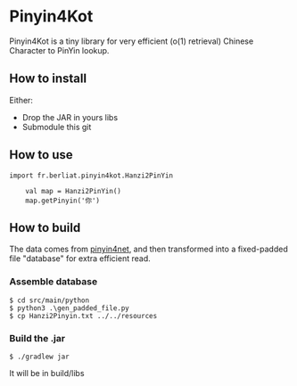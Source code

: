 # Pinyin4Kot

Pinyin4Kot is a tiny library for  very efficient (o(1) retrieval) Chinese Character to PinYin lookup.

## How to install
Either:
- Drop the JAR in yours libs
- Submodule this git

## How to use
```
import fr.berliat.pinyin4kot.Hanzi2PinYin

    val map = Hanzi2PinYin()
    map.getPinyin('你')
```

## How to build
The data comes from [pinyin4net](https://github.com/YangKuang/pinyin4net/blob/master/src/Pinyin4net/Resources/unicode_to_hanyu_pinyin.xml),
and then transformed into a fixed-padded file "database" for extra efficient read.

### Assemble database
```
$ cd src/main/python
$ python3 .\gen_padded_file.py
$ cp Hanzi2Pinyin.txt ../../resources
```

### Build the .jar
```
$ ./gradlew jar
```
It will be in build/libs